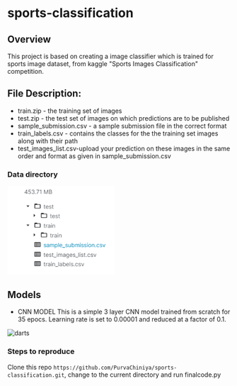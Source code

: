 # sports-classification

## Overview

   This project is based on creating a image classifier which is trained for sports image dataset, from kaggle  "Sports Images Classification" competition. 
## File Description:
* train.zip - the training set of images
* test.zip - the test set of images on which predictions are to be published
* sample_submission.csv - a sample submission file in the correct format
* train_labels.csv - contains the classes for the the training set images along with their path
* test_images_list.csv-upload your prediction on these images in the same order and format as given in sample_submission.csv

### Data directory
<p align="left">
  <img src="img/Capture1.PNG" alt="darts" width="48%">
</p>

## Models 

* CNN MODEL
This is a simple 3 layer CNN model trained from scratch for 35 epocs. Learning rate is set to 0.00001 and reduced at a factor of 0.1. 
<p align="left">
  <img src="img/cnnmodel.PNG" alt="darts" width="48%">
</p>


### Steps to reproduce
   Clone this repo ```https://github.com/PurvaChiniya/sports-classification.git```, change to the current directory and run finalcode.py

